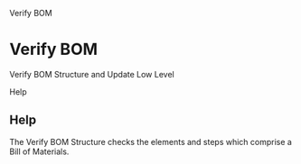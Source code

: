 
Verify BOM
# Verify BOM


Verify BOM Structure and Update Low Level

Help
## Help

The Verify BOM Structure checks the elements and steps which comprise a Bill of Materials.

